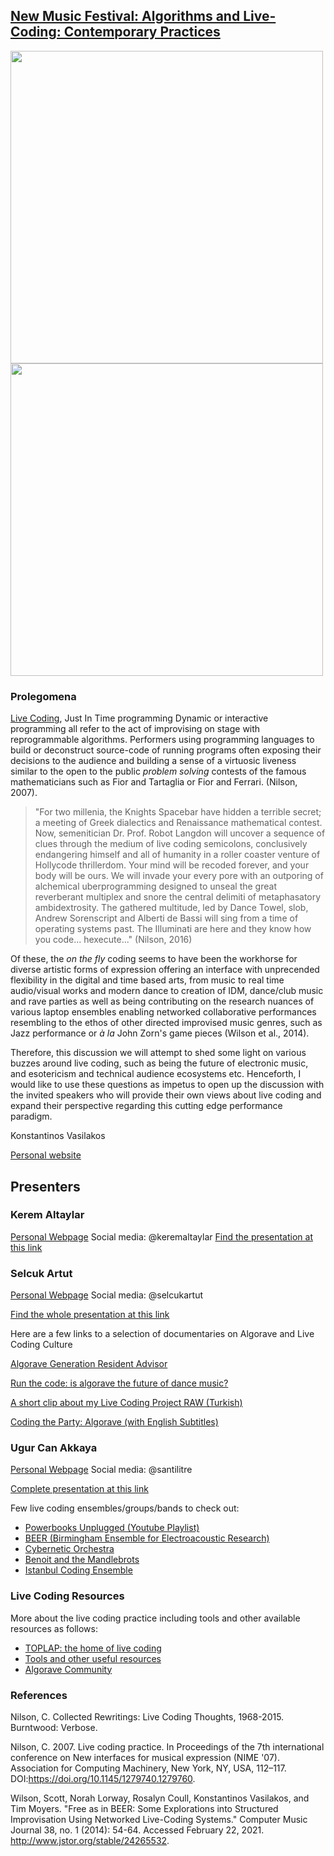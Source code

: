 ## [New Music Festival: Algorithms and Live-Coding: Contemporary Practices](https://www.arter.org.tr/en/algorithms-and-live-coding)


<img src="img/YEYMF_2_Program-SM-08.jpg" width="500" height="500">
<img src="img/YEYMF_2_Program-SM-03.jpg" width="500" height="500">

### Prolegomena
[Live Coding](https://toplap.org/about/), Just In Time programming Dynamic or interactive programming all refer to the act of improvising on stage with reprogrammable algorithms. Performers using programming languages to build or deconstruct source-code of running programs often exposing their decisions to the audience and building a sense of a virtuosic liveness similar to the open to the public _problem solving_ contests of the famous mathematicians such as Fior and Tartaglia or Fior and Ferrari. (Nilson, 2007).

> "For two millenia, the Knights Spacebar have hidden a terrible secret; a meeting of Greek dialectics and Renaissance mathematical contest. Now, semenitician Dr. Prof. Robot Langdon will uncover a sequence of clues through the medium of live coding semicolons, conclusively endangering himself and all of humanity in a roller coaster venture of Hollycode thrillerdom. Your mind will be recoded forever, and your body will be ours. We will invade your every pore with an outporing of alchemical uberprogramming designed to unseal the great reverberant multiplex and snore the central delimiti of metaphasatory ambidextrosity. The gathered multitude, led by Dance Towel, slob, Andrew Sorenscript and Alberti de Bassi will sing from a time of operating systems past. The Illuminati are here and they know how you code... hexecute..." (Nilson, 2016)

Of these, the _on the fly_ coding seems to have been the workhorse for diverse artistic forms of expression offering an interface with unprecended flexibility in the digital and time based arts, from music to real time audio/visual works and modern dance to creation of IDM, dance/club music and rave parties as well as being contributing on the research nuances of various laptop ensembles enabling networked collaborative performances resembling to the ethos of other directed improvised music genres, such as Jazz performance or _à la_ John Zorn's game pieces (Wilson et al., 2014).

Therefore, this discussion we will attempt to shed some light on various buzzes around live coding, such as being the future of electronic music, and esotericism and technical audience ecosystems etc. Henceforth, I would like to use these questions as impetus to open up the discussion with the invited speakers who will provide their own views about live coding and expand their perspective regarding this cutting edge performance paradigm.

Konstantinos Vasilakos

[Personal website](https://konvas.netlify.app)

## Presenters

### Kerem Altaylar
[Personal Webpage](https://www.youtube.com/channel/UCXKvZrTwHEwJ-42CKdsduKA)
Social media: @keremaltaylar
[Find the presentation at this link](https://docs.google.com/presentation/d/15NB3EVN-kDgC7qsPmtc3UGz_rDuJJKZx4XCNlEXcQ94/edit?usp=sharing)

### Selcuk Artut
[Personal Webpage](https://www.selcukartut.com)
Social media: @selcukartut

[Find the whole presentation at this link](https://www.dropbox.com/s/5yyjt2sw6p9qj5i/SelcukArtut-NewMusicPresentation.pdf?dl=0)

Here are a few links to a selection of documentaries on Algorave and Live Coding Culture

[Algorave Generation Resident Advisor](https://www.youtube.com/watch?v=S2EZqikCIfY&ab_channel=ResidentAdvisor)


[Run the code: is algorave the future of dance music?](https://www.youtube.com/watch?v=h340aNznHnM&ab_channel=GuardianCulture)


[A short clip about my Live Coding Project RAW (Turkish)](https://www.youtube.com/watch?v=Fc1UozFJd-E&t=109s&ab_channel=Digilogue)

[Coding the Party: Algorave (with English Subtitles)](https://www.youtube.com/watch?v=BcbsDcZ9k-A&ab_channel=selcukartut)

### Ugur Can Akkaya
[Personal Webpage](https://www.researchgate.net/profile/Ugur-Akkaya)
Social media: @santilitre

[Complete presentation at this link](https://docs.google.com/presentation/d/10DulGGVKEMmsdiGbYEE6aY_sHEJLIoqdnXFUP0E7GPI/edit?usp=sharing)

Few live coding ensembles/groups/bands to check out:
- [Powerbooks Unplugged (Youtube Playlist) ](https://www.youtube.com/watch?v=OphvaU5oaJU&list=PLKRUGJaqJkAfU_PaYUeiRzD5qh5tkwvdj)
- [BEER (Birmingham Ensemble for Electroacoustic Research)](https://www.birmingham.ac.uk/facilities/ea-studios/research/beer.aspx)
- [Cybernetic Orchestra](https://global.mcmaster.ca/activity/cybernetic-orchestra/)
- [Benoit and the Mandlebrots](https://www.the-mandelbrots.de/)
- [Istanbul Coding Ensemble](https://konvas.netlify.app/ice/)


### Live Coding Resources
More about the live coding practice including tools and other available resources as follows:
- [TOPLAP: the home of live coding](https://toplap.org)
- [Tools and other useful resources](https://github.com/toplap/awesome-livecoding)
- [Algorave Community](https://algorave.com)



### References
Nilson, C. Collected Rewritings: Live Coding Thoughts, 1968-2015. Burntwood: Verbose.

Nilson, C. 2007. Live coding practice. In Proceedings of the 7th international conference on New interfaces for musical expression (NIME '07). Association for Computing Machinery, New York, NY, USA, 112–117. DOI:https://doi.org/10.1145/1279740.1279760.

Wilson, Scott, Norah Lorway, Rosalyn Coull, Konstantinos Vasilakos, and Tim Moyers. "Free as in BEER: Some Explorations into Structured Improvisation Using Networked Live-Coding Systems." Computer Music Journal 38, no. 1 (2014): 54-64. Accessed February 22, 2021. http://www.jstor.org/stable/24265532.
